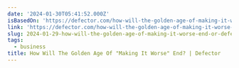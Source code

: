 ```yaml
---
date: '2024-01-30T05:41:52.000Z'
isBasedOn: 'https://defector.com/how-will-the-golden-age-of-making-it-worse-end'
link: 'https://defector.com/how-will-the-golden-age-of-making-it-worse-end'
slug: 2024-01-29-how-will-the-golden-age-of-making-it-worse-end-or-defector
tags:
  - business
title: How Will The Golden Age Of "Making It Worse" End? | Defector
---
```

 
